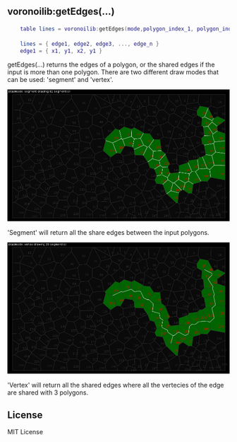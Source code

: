 ## voronoilib:getEdges(...)

```lua
    table lines = voronoilib:getEdges(mode,polygon_index_1, polygon_index_2, polygon_index_3, ..., polygon_index_n)

    lines = { edge1, edge2, edge3, ..., edge_n }
    edge1 = { x1, y1, x2, y1 }
```

getEdges(...) returns the edges of a polygon, or the shared edges if the input is more than one polygon. There are two different draw modes that can be used: 'segment' and 'vertex'.

![Test ran with 250 polygons, 3 iterations drawing edges in segment mode](readme_files/segmentmode.png)

'Segment' will return all the share edges between the input polygons.

![Test ran with 250 polygons, 3 iterations drawing edges in vertex mode](readme_files/vertexmode.png)

'Vertex' will return all the shared edges where all the vertecies of the edge are shared with 3 polygons.

License
---
MIT License